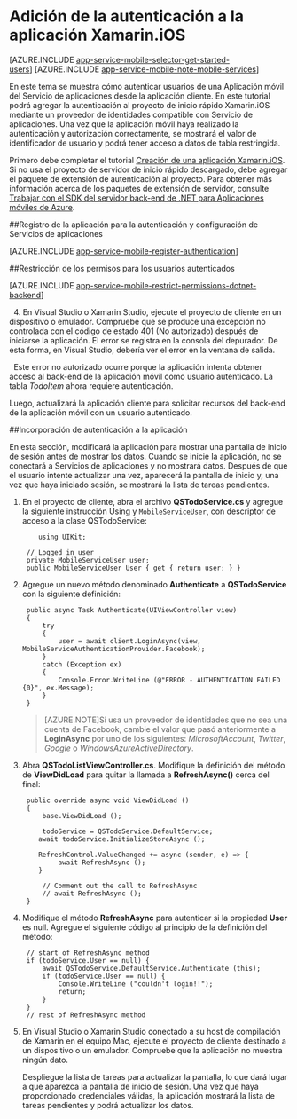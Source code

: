 <properties 
	pageTitle="Introducción a la autenticación de Aplicaciones móviles en Xamarin iOS" 
	description="Obtenga información acerca de cómo utilizar Aplicaciones móviles para autenticar usuarios de su aplicación Xamarin iOS a través de una variedad de proveedores de identidad, incluidos AAD, Google, Facebook, Twitter y Microsoft." 
	services="app-service\mobile" 
	documentationCenter="xamarin" 
	authors="mattchenderson" 
	manager="dwrede" 
	editor=""/>

<tags 
	ms.service="app-service-mobile" 
	ms.workload="na" 
	ms.tgt_pltfrm="mobile-xamarin-ios" 
	ms.devlang="dotnet" 
	ms.topic="article" 
	ms.date="11/25/2015" 
	ms.author="mahender"/>

# Adición de la autenticación a la aplicación Xamarin.iOS

[AZURE.INCLUDE [app-service-mobile-selector-get-started-users](../../includes/app-service-mobile-selector-get-started-users.md)]&nbsp;[AZURE.INCLUDE [app-service-mobile-note-mobile-services](../../includes/app-service-mobile-note-mobile-services.md)]

En este tema se muestra cómo autenticar usuarios de una Aplicación móvil del Servicio de aplicaciones desde la aplicación cliente. En este tutorial podrá agregar la autenticación al proyecto de inicio rápido Xamarin.iOS mediante un proveedor de identidades compatible con Servicio de aplicaciones. Una vez que la aplicación móvil haya realizado la autenticación y autorización correctamente, se mostrará el valor de identificador de usuario y podrá tener acceso a datos de tabla restringida.

Primero debe completar el tutorial [Creación de una aplicación Xamarin.iOS]. Si no usa el proyecto de servidor de inicio rápido descargado, debe agregar el paquete de extensión de autenticación al proyecto. Para obtener más información acerca de los paquetes de extensión de servidor, consulte [Trabajar con el SDK del servidor back-end de .NET para Aplicaciones móviles de Azure](app-service-mobile-dotnet-backend-how-to-use-server-sdk.md).

##Registro de la aplicación para la autenticación y configuración de Servicios de aplicaciones

[AZURE.INCLUDE [app-service-mobile-register-authentication](../../includes/app-service-mobile-register-authentication.md)]

##Restricción de los permisos para los usuarios autenticados

[AZURE.INCLUDE [app-service-mobile-restrict-permissions-dotnet-backend](../../includes/app-service-mobile-restrict-permissions-dotnet-backend.md)]

&nbsp;&nbsp;4. En Visual Studio o Xamarin Studio, ejecute el proyecto de cliente en un dispositivo o emulador. Compruebe que se produce una excepción no controlada con el código de estado 401 (No autorizado) después de iniciarse la aplicación. El error se registra en la consola del depurador. De esta forma, en Visual Studio, debería ver el error en la ventana de salida.

&nbsp;&nbsp;Este error no autorizado ocurre porque la aplicación intenta obtener acceso al back-end de la aplicación móvil como usuario autenticado. La tabla *TodoItem* ahora requiere autenticación.

Luego, actualizará la aplicación cliente para solicitar recursos del back-end de la aplicación móvil con un usuario autenticado.

##Incorporación de autenticación a la aplicación

En esta sección, modificará la aplicación para mostrar una pantalla de inicio de sesión antes de mostrar los datos. Cuando se inicie la aplicación, no se conectará a Servicios de aplicaciones y no mostrará datos. Después de que el usuario intente actualizar una vez, aparecerá la pantalla de inicio y, una vez que haya iniciado sesión, se mostrará la lista de tareas pendientes.

1. En el proyecto de cliente, abra el archivo **QSTodoService.cs** y agregue la siguiente instrucción Using y `MobileServiceUser`, con descriptor de acceso a la clase QSTodoService:

	```
		using UIKit;
	```

		// Logged in user
		private MobileServiceUser user; 
		public MobileServiceUser User { get { return user; } }

2. Agregue un nuevo método denominado **Authenticate** a **QSTodoService** con la siguiente definición:


        public async Task Authenticate(UIViewController view)
        {
            try
            {
                user = await client.LoginAsync(view, MobileServiceAuthenticationProvider.Facebook);
            }
            catch (Exception ex)
            {
                Console.Error.WriteLine (@"ERROR - AUTHENTICATION FAILED {0}", ex.Message);
            }
        }

	>[AZURE.NOTE]Si usa un proveedor de identidades que no sea una cuenta de Facebook, cambie el valor que pasó anteriormente a **LoginAsync** por uno de los siguientes: _MicrosoftAccount_, _Twitter_, _Google_ o _WindowsAzureActiveDirectory_.

3. Abra **QSTodoListViewController.cs**. Modifique la definición del método de **ViewDidLoad** para quitar la llamada a **RefreshAsync()** cerca del final:

		public override async void ViewDidLoad ()
		{
			base.ViewDidLoad ();

			todoService = QSTodoService.DefaultService;
           await todoService.InitializeStoreAsync ();

           RefreshControl.ValueChanged += async (sender, e) => {
                await RefreshAsync ();
           }

			// Comment out the call to RefreshAsync
			// await RefreshAsync ();
		}


4. Modifique el método **RefreshAsync** para autenticar si la propiedad **User** es null. Agregue el siguiente código al principio de la definición del método:

		// start of RefreshAsync method
		if (todoService.User == null) {
			await QSTodoService.DefaultService.Authenticate (this);
			if (todoService.User == null) {
				Console.WriteLine ("couldn't login!!");
				return;
			}
		}
		// rest of RefreshAsync method
	
5. En Visual Studio o Xamarin Studio conectado a su host de compilación de Xamarin en el equipo Mac, ejecute el proyecto de cliente destinado a un dispositivo o un emulador. Compruebe que la aplicación no muestra ningún dato.

	Despliegue la lista de tareas para actualizar la pantalla, lo que dará lugar a que aparezca la pantalla de inicio de sesión. Una vez que haya proporcionado credenciales válidas, la aplicación mostrará la lista de tareas pendientes y podrá actualizar los datos.

 
<!-- URLs. -->
[Submit an app page]: http://go.microsoft.com/fwlink/p/?LinkID=266582
[My Applications]: http://go.microsoft.com/fwlink/p/?LinkId=262039
[Creación de una aplicación Xamarin.iOS]: app-service-mobile-xamarin-ios-get-started.md
 

<!---HONumber=AcomDC_1203_2015-->